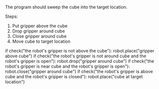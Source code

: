 

The program should sweep the cube into the target location.

Steps:
1. Put gripper above the cube
2. Drop gripper around cube
3. Close gripper around cube
4. Move cube to target location

if check("the robot's gripper is not above the cube"):
    robot.place("gripper above cube")
if check("the robot's gripper is not around cube and the robot's gripper is open"):
    robot.drop("gripper around cube")
if check("the robot's gripper is near cube and the robot's gripper is open"):
    robot.close("gripper around cube")
if check("the robot's gripper is above cube and the robot's gripper is closed"):
    robot.place("cube at target location")